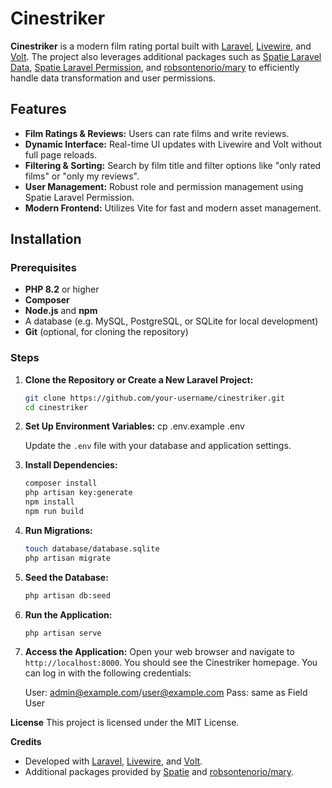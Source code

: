 # Cinestriker

**Cinestriker** is a modern film rating portal built with [Laravel](https://laravel.com/), [Livewire](https://laravel-livewire.com/), and [Volt](https://github.com/livewire/volt). The project also leverages additional packages such as [Spatie Laravel Data](https://spatie.be/docs/laravel-data/v4/introduction), [Spatie Laravel Permission](https://spatie.be/docs/laravel-permission/v6/introduction), and [robsontenorio/mary](https://github.com/robsontenorio/mary) to efficiently handle data transformation and user permissions.

## Features

-   **Film Ratings & Reviews:** Users can rate films and write reviews.
-   **Dynamic Interface:** Real-time UI updates with Livewire and Volt without full page reloads.
-   **Filtering & Sorting:** Search by film title and filter options like "only rated films" or "only my reviews".
-   **User Management:** Robust role and permission management using Spatie Laravel Permission.
-   **Modern Frontend:** Utilizes Vite for fast and modern asset management.

## Installation

### Prerequisites

-   **PHP 8.2** or higher
-   **Composer**
-   **Node.js** and **npm**
-   A database (e.g. MySQL, PostgreSQL, or SQLite for local development)
-   **Git** (optional, for cloning the repository)

### Steps

1. **Clone the Repository or Create a New Laravel Project:**

    ```bash
    git clone https://github.com/your-username/cinestriker.git
    cd cinestriker
    ```

2. **Set Up Environment Variables:**
   cp .env.example .env

    Update the `.env` file with your database and application settings.

3. **Install Dependencies:**

    ```bash
    composer install
    php artisan key:generate
    npm install
    npm run build
    ```

4. **Run Migrations:**

    ```bash
    touch database/database.sqlite
    php artisan migrate
    ```

5. **Seed the Database:**

    ```bash
    php artisan db:seed
    ```

6. **Run the Application:**

    ```bash
    php artisan serve
    ```

7. **Access the Application:**
   Open your web browser and navigate to `http://localhost:8000`.
   You should see the Cinestriker homepage.
   You can log in with the following credentials:

    User: admin@example.com/user@example.com
    Pass: same as Field User

**License**
This project is licensed under the MIT License.

**Credits**

-   Developed with [Laravel](https://laravel.com), [Livewire](https://laravel-livewire.com), and [Volt](https://github.com/livewire/volt).
-   Additional packages provided by [Spatie](https://spatie.be) and [robsontenorio/mary](https://github.com/robsontenorio/mary).
